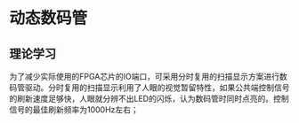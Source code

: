 # 动态数码管

## 理论学习

​		为了减少实际使用的FPGA芯片的IO端口，可采用分时复用的扫描显示方案进行数码管驱动。分时复用的扫描显示利用了人眼的视觉暂留特性，如果公共端控制信号的刷新速度足够快，人眼就分辨不出LED的闪烁，认为数码管时同时点亮的。控制信号的最佳刷新频率为1000Hz左右；

